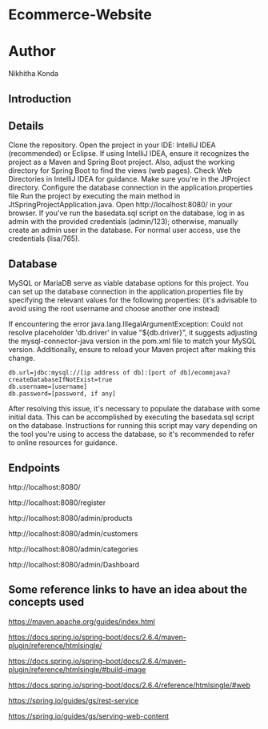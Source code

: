 # Ecommerce-Website

# Author
Nikhitha Konda

## Introduction


## Details
Clone the repository.
Open the project in your IDE: IntelliJ IDEA (recommended) or Eclipse.
If using IntelliJ IDEA, ensure it recognizes the project as a Maven and Spring Boot project. Also, adjust the working directory for Spring Boot to find the views (web pages). Check Web Directories in IntelliJ IDEA for guidance.
Make sure you're in the JtProject directory.
Configure the database connection in the application.properties file 
Run the project by executing the main method in JtSpringProjectApplication.java.
Open http://localhost:8080/ in your browser.
If you've run the basedata.sql script on the database, log in as admin with the provided credentials (admin/123); otherwise, manually create an admin user in the database.
For normal user access, use the credentials (lisa/765).

## Database

MySQL or MariaDB serve as viable database options for this project. You can set up the database connection in the application.properties file by specifying the relevant values for the following properties: (it's advisable to avoid using the root username and choose another one instead)

If encountering the error java.lang.IllegalArgumentException: Could not resolve placeholder 'db.driver' in value "${db.driver}", it suggests adjusting the mysql-connector-java version in the pom.xml file to match your MySQL version. Additionally, ensure to reload your Maven project after making this change.

    db.url=jdbc:mysql://[ip address of db]:[port of db]/ecommjava?createDatabaseIfNotExist=true
    db.username=[username]
    db.password=[password, if any]

After resolving this issue, it's necessary to populate the database with some initial data. This can be accomplished by executing the basedata.sql script on the database. Instructions for running this script may vary depending on the tool you're using to access the database, so it's recommended to refer to online resources for guidance.

## Endpoints

http://localhost:8080/

http://localhost:8080/register

http://localhost:8080/admin/products

http://localhost:8080/admin/customers

http://localhost:8080/admin/categories

http://localhost:8080/admin/Dashboard

## Some reference links to have an idea about the concepts used

https://maven.apache.org/guides/index.html

https://docs.spring.io/spring-boot/docs/2.6.4/maven-plugin/reference/htmlsingle/

https://docs.spring.io/spring-boot/docs/2.6.4/maven-plugin/reference/htmlsingle/#build-image

https://docs.spring.io/spring-boot/docs/2.6.4/reference/htmlsingle/#web

https://spring.io/guides/gs/rest-service

https://spring.io/guides/gs/serving-web-content



